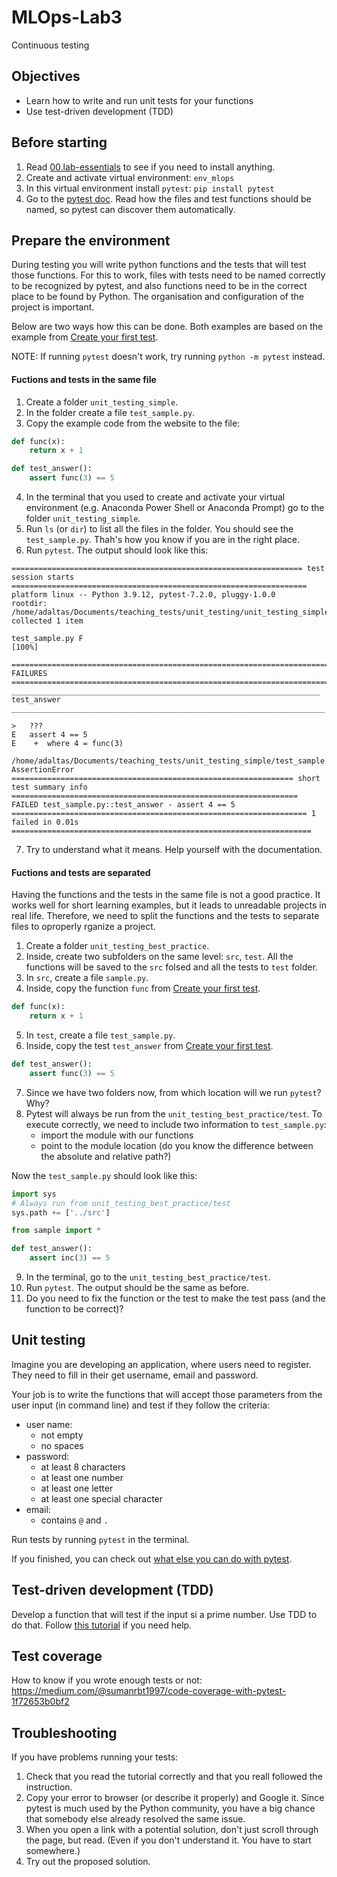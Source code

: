 # MLOps-Lab3


Continuous testing

## Objectives

- Learn how to write and run unit tests for your functions
- Use test-driven development (TDD)

## Before starting

1. Read [00.lab-essentials](../00.lab-essentials) to see if you need to install anything.
2. Create and activate virtual environment: `env_mlops`
3. In this virtual environment install `pytest`: `pip install pytest`
4. Go to the [pytest doc](https://docs.pytest.org/en/7.0.x/getting-started.html). Read how the files and test functions should be named, so pytest can discover them automatically.

## Prepare the environment

During testing you will write python functions and the tests that will test those functions. For this to work, files with tests need to be named correctly to be recognized by pytest, and also functions need to be in the correct place to be found by Python. The organisation and configuration of the project is important. 

Below are two ways how this can be done. Both examples are based on the example from [Create your first test](https://docs.pytest.org/en/7.0.x/getting-started.html#create-your-first-test).

NOTE: If running `pytest` doesn't work, try running `python -m pytest` instead.

#### Fuctions and tests in the same file

1. Create a folder `unit_testing_simple`.
2. In the folder create a file `test_sample.py`.
3. Copy the example code from the website to the file:

```python
def func(x):
    return x + 1

def test_answer():
    assert func(3) == 5
```

4. In the terminal that you used to create and activate your virtual environment (e.g. Anaconda Power Shell or Anaconda Prompt) go to the folder `unit_testing_simple`.
5. Run `ls` (or `dir`) to list all the files in the folder. You should see the `test_sample.py`. Thah's how you know if you are in the right place.
6. Run `pytest`. The output should look like this:

```
================================================================= test session starts ==================================================================
platform linux -- Python 3.9.12, pytest-7.2.0, pluggy-1.0.0
rootdir: /home/adaltas/Documents/teaching_tests/unit_testing/unit_testing_simple
collected 1 item                                                                                                                                       

test_sample.py F                                                                                                                                 [100%]

======================================================================= FAILURES =======================================================================
_____________________________________________________________________ test_answer ______________________________________________________________________

>   ???
E   assert 4 == 5
E    +  where 4 = func(3)

/home/adaltas/Documents/teaching_tests/unit_testing_simple/test_sample.py:7: AssertionError
=============================================================== short test summary info ================================================================
FAILED test_sample.py::test_answer - assert 4 == 5
================================================================== 1 failed in 0.01s ===================================================================
```

7. Try to understand what it means. Help yourself with the documentation.

#### Fuctions and tests are separated

Having the functions and the tests in the same file is not a good practice. It works well for short learning examples, but it leads to unreadable projects in real life.
Therefore, we need to split the functions and the tests to separate files to oproperly rganize a project.

1. Create a folder `unit_testing_best_practice`.
2. Inside, create two subfolders on the same level: `src`, `test`. All the functions will be saved to the `src` folsed and all the tests to `test` folder.
3. In `src`, create a file `sample.py`. 
4. Inside, copy the function `func` from [Create your first test](https://docs.pytest.org/en/7.0.x/getting-started.html#create-your-first-test).

```python
def func(x):
    return x + 1
```

5. In `test`, create a file `test_sample.py`.
6. Inside, copy the test `test_answer` from [Create your first test](https://docs.pytest.org/en/7.0.x/getting-started.html#create-your-first-test).

```python
def test_answer():
    assert func(3) == 5
```

7. Since we have two folders now, from which location will we run `pytest`? Why?
8. Pytest will always be run from the `unit_testing_best_practice/test`. To execute correctly, we need to include two information to `test_sample.py`:
	- import the module with our functions
	- point to the module location (do you know the difference between the absolute and relative path?)

Now the `test_sample.py` should look like this:

```python
import sys
# Always run from unit_testing_best_practice/test
sys.path += ['../src'] 

from sample import *

def test_answer():
    assert inc(3) == 5
```

9. In the terminal, go to the `unit_testing_best_practice/test`.
10. Run `pytest`. The output should be the same as before.
11. Do you need to fix the function or the test to make the test pass (and the function to be correct)?

## Unit testing

Imagine you are developing an application, where users need to register. They need to fill in their get username, email and password.

Your job is to write the functions that will accept those parameters from the user input (in command line) and test if they follow the criteria:

- user name:
  - not empty
  - no spaces
- password:
  - at least 8 characters
  - at least one number
  - at least one letter
  - at least one special character
- email:
  - contains `@` and `.`

Run tests by running `pytest` in the terminal. 

If you finished, you can check out [what else you can do with pytest](https://towardsdatascience.com/pytest-with-marking-mocking-and-fixtures-in-10-minutes-678d7ccd2f70).

## Test-driven development (TDD)

Develop a function that will test if the input si a prime number. Use TDD to do that. Follow [this tutorial](https://stackabuse.com/test-driven-development-with-pytest/) if you need help.

## Test coverage

How to know if you wrote enough tests or not: https://medium.com/@sumanrbt1997/code-coverage-with-pytest-1f72653b0bf2

## Troubleshooting

If you have problems running your tests:

1. Check that you read the tutorial correctly and that you reall followed the instruction.
2. Copy your error to browser (or describe it properly) and Google it. Since pytest is much used by the Python community, you have a big chance that somebody else already resolved the same issue.
3. When you open a link with a potential solution, don't just scroll through the page, but read. (Even if you don't understand it. You have to start somewhere.)
4. Try out the proposed solution.    